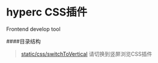 hyperc CSS插件
======
Frontend develop tool

####目录结构   
>[static/css/switchToVertical](https://github.com/cyclegtx/hyperc/tree/master/static/switchToVertical)  请切换到竖屏浏览CSS插件  



